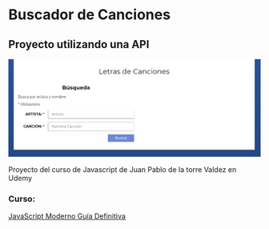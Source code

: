 # Buscador de Canciones

## Proyecto utilizando una API

![Screenshot](Cap.jpg)

Proyecto del curso de Javascript de Juan Pablo de la torre Valdez en Udemy

### Curso:

[JavaScript Moderno Guía Definitiva](https://www.udemy.com/course/javascript-moderno-guia-definitiva-construye-10-proyectos/)
